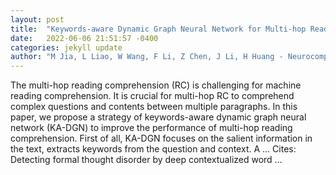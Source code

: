 ```yaml
---
layout: post
title:  "Keywords-aware Dynamic Graph Neural Network for Multi-hop Reading Comprehension"
date:   2022-06-06 21:51:57 -0400
categories: jekyll update
author: "M Jia, L Liao, W Wang, F Li, Z Chen, J Li, H Huang - Neurocomputing, 2022"
---
```

The multi-hop reading comprehension (RC) is challenging for machine reading comprehension. It is crucial for multi-hop RC to comprehend complex questions and contents between multiple paragraphs. In this paper, we propose a strategy of keywords-aware dynamic graph neural network (KA-DGN) to improve the performance of multi-hop reading comprehension. First of all, KA-DGN focuses on the salient information in the text, extracts keywords from the question and context. A …
Cites: ‪Detecting formal thought disorder by deep contextualized word …‬  